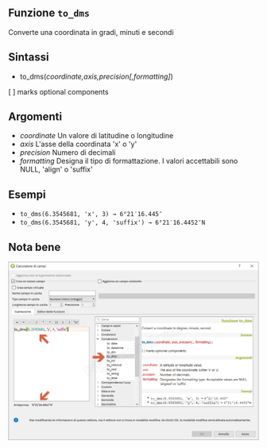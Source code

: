 ## Funzione `to_dms`

Converte una coordinata in gradi, minuti e secondi

## Sintassi

* to_dms(_coordinate,axis,precision[,formatting]_)

[ ] marks optional components

## Argomenti

* _coordinate_ Un valore di latitudine o longitudine
* _axis_ L'asse della coordinata 'x' o 'y'
* _precision_ Numero di decimali
* _formatting_ Designa il tipo di formattazione. I valori accettabili sono NULL, 'align' o 'suffix'

## Esempi

* `to_dms(6.3545681, 'x', 3) → 6°21′16.445″`
* `to_dms(6.3545681, 'y', 4, 'suffix') → 6°21′16.4452″N`

## Nota bene


![](/img/conversioni/to_dms1.png)